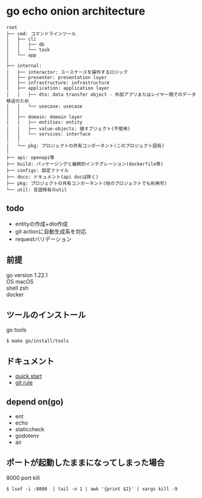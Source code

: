 # go echo onion architecture

```text
root
├── cmd: コマンドラインツール
│   ├── cli
│   │   ├── db
│   │   └── task
│   └── app
│
├── internal:
│   ├── interactor: ユースケースを操作するロジック
│   ├── presenter: presentation layer
│   ├── infrastructure: infrastructure
│   ├── application: application layer
│   │   ├── dto: data transfer object - 外部アプリまたはレイヤー間でのデータ移送のため
│   │   └── usecase: usecase
│   │
│   ├── domain: domain layer
│   │   ├── entities: entity
│   │   ├── value-objects: 値オブジェクト(不使用)
│   │   └── services: interface
│   │
│   └── pkg: プロジェクトの共有コンポーネント(このプロジェクト固有)
│
├── api: openapi等
├── build: パッケージングと継続的インテグレーション(dockerfile等)
├── configs: 設定ファイル
├── docs: ドキュメント(api docは除く)
├── pkg: プロジェクトの共有コンポーネント(他のプロジェクトでも利用可)
└── util: 言語特有のutil
```

## todo
- entityの作成+dto作成
- git actionに自動生成系を対応
- requestバリデーション

## 前提
go version 1.22.1  
OS macOS  
shell zsh  
docker

## ツールのインストール
go tools
```shell
$ make go/install/tools
```

## ドキュメント
- [quick start](./docs/markdown/quick-start.md)
- [git rule](./docs/markdown/git/rule.md)

## depend on(go)
- ent
- echo
- staticcheck
- godotenv
- air

## ポートが起動したままになってしまった場合
8000 port kill
```shell
$ lsof -i :8000  | tail -n 1 | awk '{print $2}' | xargs kill -9
```
